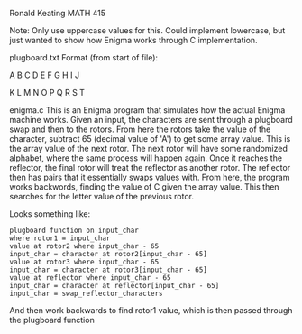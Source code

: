 Ronald Keating
MATH 415

Note: Only use uppercase values for this. Could implement lowercase, but just wanted
to show how Enigma works through C implementation.

plugboard.txt
Format (from start of file):

A B C D E F G H I J

K L M N O P Q R S T

enigma.c
This is an Enigma program that simulates how the actual Enigma machine works.
Given an input, the characters are sent through a plugboard swap and then to
the rotors. From here the rotors take the value of the character, subtract 65
(decimal value of 'A') to get some array value. This is the array value of the 
next rotor. The next rotor will have some randomized alphabet, where the same 
process will happen again. Once it reaches the reflector, the final rotor will
treat the reflector as another rotor. The reflector then has pairs that it
essentially swaps values with. From here, the program works backwords, finding 
the value of C given the array value. This then searches for the letter value of 
the previous rotor.

Looks something like:

    plugboard function on input_char
    where rotor1 = input_char
    value at rotor2 where input_char - 65
    input_char = character at rotor2[input_char - 65]
    value at rotor3 where input_char - 65
    input_char = character at rotor3[input_char - 65]
    value at reflector where input_char - 65
    input_char = character at reflector[input_char - 65]
    input_char = swap_reflector_characters

And then work backwards to find rotor1 value, which is then passed through
the plugboard function
